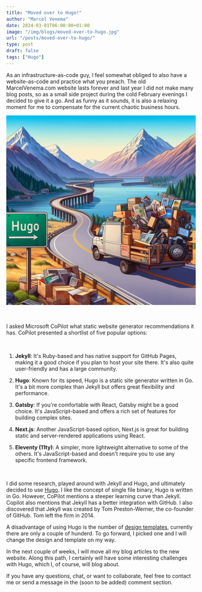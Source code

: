 ```yaml
---
title: "Moved over to Hugo!"
author: "Marcel Venema" 
date: 2024-03-01T06:00:00+01:00
image: "/img/blogs/moved-over-to-hugo.jpg"
url: "/posts/moved-over-to-hugo/"
type: post
draft: false
tags: ["Hugo"]  
---
```


As an infrastructure-as-code guy, I feel somewhat obliged to also have a website-as-code and practice what you preach. The old MarcelVenema.com website lasts forever and last year I did not make many blog posts, so as a small side project during the cold February evenings I decided to give it a go. <!--more--> And as funny as it sounds, it is also a relaxing moment for me to compensate for the current chaotic business hours. 

![Moved over to Hugo](moved-over-to-hugo.jpg)

&nbsp;  

I asked Microsoft CoPilot what static website generator recommendations it has. CoPilot presented a shortlist of five popular options:

&nbsp;  

1. **Jekyll**: It's Ruby-based and has native support for GitHub Pages, making it a good choice if you plan to host your site there. It's also quite user-friendly and has a large community.

2. **Hugo**: Known for its speed, Hugo is a static site generator written in Go. It's a bit more complex than Jekyll but offers great flexibility and performance.

3. **Gatsby**: If you're comfortable with React, Gatsby might be a good choice. It's JavaScript-based and offers a rich set of features for building complex sites.

4. **Next.js**: Another JavaScript-based option, Next.js is great for building static and server-rendered applications using React.

5. **Eleventy (11ty)**: A simpler, more lightweight alternative to some of the others. It's JavaScript-based and doesn't require you to use any specific frontend framework.

&nbsp;  

I did some research, played around with Jekyll and Hugo, and ultimately decided to use [Hugo](https://gohugo.io). I like the concept of single file binary, Hugo is written in Go. However, CoPilot mentions a steeper learning curve than Jekyll. Copilot also mentions that Jekyll has a better integration with GitHub. I also discovered that Jekyll was created by Tom Preston-Werner, the co-founder of GitHub. Tom left the firm in 2014. 

A disadvantage of using Hugo is the number of [design templates](https://themes.gohugo.io), currently there are only a couple of hunderd. To go forward, I picked one and I will change the design and template on my way.

In the next couple of weeks, I will move all my blog articles to the new website. Along this path, I certainly will have some interesting challenges with Hugo, which I, of course, will blog about.


If you have any questions, chat, or want to collaborate, feel free to contact me or send a message in the (soon to be added) comment section.

&nbsp;  
